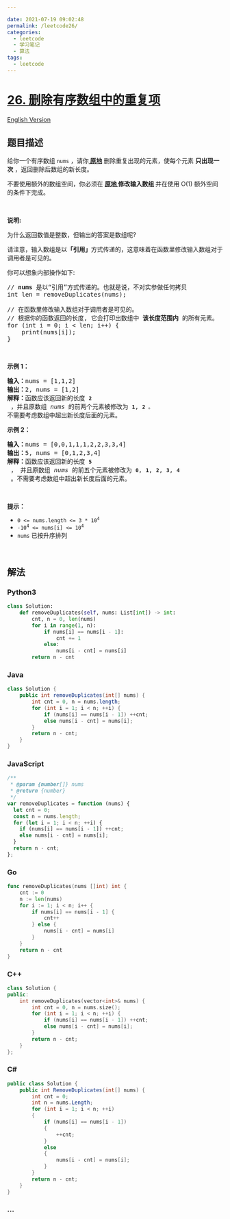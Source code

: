 ```yaml
---

date: 2021-07-19 09:02:48
permalink: /leetcode26/
categories:
  - leetcode
  - 学习笔记
  - 算法  
tags:
  - leetcode
---
```

# [26. 删除有序数组中的重复项](https://leetcode-cn.com/problems/remove-duplicates-from-sorted-array)

[English Version](https://cdn.jsdelivr.net/gh/doocs/leetcode@main/solution/0000-0099/0026.Remove%20Duplicates%20from%20Sorted%20Array/README_EN.md)

## 题目描述

<!-- 这里写题目描述 -->

<p>给你一个有序数组 <code>nums</code> ，请你<strong><a href="http://baike.baidu.com/item/%E5%8E%9F%E5%9C%B0%E7%AE%97%E6%B3%95" target="_blank"> 原地</a></strong> 删除重复出现的元素，使每个元素 <strong>只出现一次</strong> ，返回删除后数组的新长度。</p>

<p>不要使用额外的数组空间，你必须在 <strong><a href="https://baike.baidu.com/item/%E5%8E%9F%E5%9C%B0%E7%AE%97%E6%B3%95" target="_blank">原地 </a>修改输入数组 </strong>并在使用 O(1) 额外空间的条件下完成。</p>

<p> </p>

<p><strong>说明:</strong></p>

<p>为什么返回数值是整数，但输出的答案是数组呢?</p>

<p>请注意，输入数组是以<strong>「引用」</strong>方式传递的，这意味着在函数里修改输入数组对于调用者是可见的。</p>

<p>你可以想象内部操作如下:</p>

<pre>
// <strong>nums</strong> 是以“引用”方式传递的。也就是说，不对实参做任何拷贝
int len = removeDuplicates(nums);

// 在函数里修改输入数组对于调用者是可见的。
// 根据你的函数返回的长度, 它会打印出数组中<strong> 该长度范围内</strong> 的所有元素。
for (int i = 0; i < len; i++) {
    print(nums[i]);
}
</pre>
 

<p><strong>示例 1：</strong></p>

<pre>
<strong>输入：</strong>nums = [1,1,2]
<strong>输出：</strong>2, nums = [1,2]
<strong>解释：</strong>函数应该返回新的长度 <strong><code>2</code></strong> ，并且原数组 <em>nums </em>的前两个元素被修改为 <strong><code>1</code></strong>, <strong><code>2 </code></strong><code>。</code>不需要考虑数组中超出新长度后面的元素。
</pre>

<p><strong>示例 2：</strong></p>

<pre>
<strong>输入：</strong>nums = [0,0,1,1,1,2,2,3,3,4]
<strong>输出：</strong>5, nums = [0,1,2,3,4]
<strong>解释：</strong>函数应该返回新的长度 <strong><code>5</code></strong> ， 并且原数组 <em>nums </em>的前五个元素被修改为 <strong><code>0</code></strong>, <strong><code>1</code></strong>, <strong><code>2</code></strong>, <strong><code>3</code></strong>, <strong><code>4</code></strong> 。不需要考虑数组中超出新长度后面的元素。
</pre>

<p> </p>

<p><strong>提示：</strong></p>

<ul>
	<li><code>0 <= nums.length <= 3 * 10<sup>4</sup></code></li>
	<li><code>-10<sup>4</sup> <= nums[i] <= 10<sup>4</sup></code></li>
	<li><code>nums</code> 已按升序排列</li>
</ul>

<p> </p>


## 解法

<!-- 这里可写通用的实现逻辑 -->

<!-- tabs:start -->

### **Python3**

<!-- 这里可写当前语言的特殊实现逻辑 -->

```python
class Solution:
    def removeDuplicates(self, nums: List[int]) -> int:
        cnt, n = 0, len(nums)
        for i in range(1, n):
            if nums[i] == nums[i - 1]:
                cnt += 1
            else:
                nums[i - cnt] = nums[i]
        return n - cnt
```

### **Java**

<!-- 这里可写当前语言的特殊实现逻辑 -->

```java
class Solution {
    public int removeDuplicates(int[] nums) {
        int cnt = 0, n = nums.length;
        for (int i = 1; i < n; ++i) {
            if (nums[i] == nums[i - 1]) ++cnt;
            else nums[i - cnt] = nums[i];
        }
        return n - cnt;
    }
}
```

### **JavaScript**

```js
/**
 * @param {number[]} nums
 * @return {number}
 */
var removeDuplicates = function (nums) {
  let cnt = 0;
  const n = nums.length;
  for (let i = 1; i < n; ++i) {
    if (nums[i] == nums[i - 1]) ++cnt;
    else nums[i - cnt] = nums[i];
  }
  return n - cnt;
};
```

### **Go**

```go
func removeDuplicates(nums []int) int {
    cnt := 0
    n := len(nums)
    for i := 1; i < n; i++ {
        if nums[i] == nums[i - 1] {
            cnt++
        } else {
            nums[i - cnt] = nums[i]
        }
    }
    return n - cnt
}
```

### **C++**

```cpp
class Solution {
public:
    int removeDuplicates(vector<int>& nums) {
        int cnt = 0, n = nums.size();
        for (int i = 1; i < n; ++i) {
            if (nums[i] == nums[i - 1]) ++cnt;
            else nums[i - cnt] = nums[i];
        }
        return n - cnt;
    }
};
```

### **C#**

```cs
public class Solution {
    public int RemoveDuplicates(int[] nums) {
        int cnt = 0;
        int n = nums.Length;
        for (int i = 1; i < n; ++i)
        {
            if (nums[i] == nums[i - 1])
            {
                ++cnt;
            }
            else
            {
                nums[i - cnt] = nums[i];
            }
        }
        return n - cnt;
    }
}
```

### **...**

```

```

<!-- tabs:end -->
